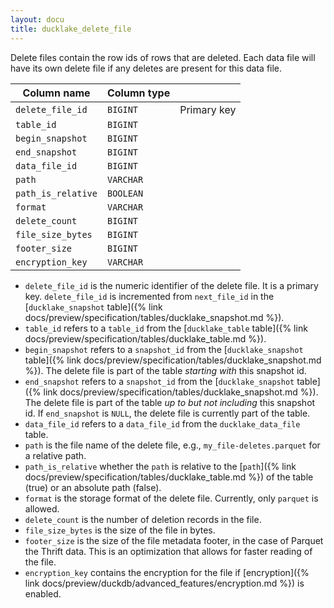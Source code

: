 ```yaml
---
layout: docu
title: ducklake_delete_file
---
```


Delete files contain the row ids of rows that are deleted. Each data file will have its own delete file if any deletes are present for this data file.

| Column name        | Column type |             |
| ------------------ | ----------- | ----------- |
| `delete_file_id`   | `BIGINT`    | Primary key |
| `table_id`         | `BIGINT`    |             |
| `begin_snapshot`   | `BIGINT`    |             |
| `end_snapshot`     | `BIGINT`    |             |
| `data_file_id`     | `BIGINT`    |             |
| `path`             | `VARCHAR`   |             |
| `path_is_relative` | `BOOLEAN`   |             |
| `format`           | `VARCHAR`   |             |
| `delete_count`     | `BIGINT`    |             |
| `file_size_bytes`  | `BIGINT`    |             |
| `footer_size`      | `BIGINT`    |             |
| `encryption_key`   | `VARCHAR`   |             |

- `delete_file_id` is the numeric identifier of the delete file. It is a primary key. `delete_file_id` is incremented from `next_file_id` in the [`ducklake_snapshot` table]({% link docs/preview/specification/tables/ducklake_snapshot.md %}).
- `table_id` refers to a `table_id` from the [`ducklake_table` table]({% link docs/preview/specification/tables/ducklake_table.md %}).
- `begin_snapshot` refers to a `snapshot_id` from the [`ducklake_snapshot` table]({% link docs/preview/specification/tables/ducklake_snapshot.md %}). The delete file is part of the table *starting with* this snapshot id.
- `end_snapshot` refers to a `snapshot_id` from the [`ducklake_snapshot` table]({% link docs/preview/specification/tables/ducklake_snapshot.md %}). The delete file is part of the table *up to but not including* this snapshot id. If `end_snapshot` is `NULL`, the delete file is currently part of the table.
- `data_file_id` refers to a `data_file_id` from the `ducklake_data_file` table.
- `path` is the file name of the delete file, e.g., `my_file-deletes.parquet` for a relative path.
- `path_is_relative` whether the `path` is relative to the [`path`]({% link docs/preview/specification/tables/ducklake_table.md %}) of the table (true) or an absolute path (false).
- `format` is the storage format of the delete file. Currently, only `parquet` is allowed.
- `delete_count` is the number of deletion records in the file.
- `file_size_bytes` is the size of the file in bytes.
- `footer_size` is the size of the file metadata footer, in the case of Parquet the Thrift data. This is an optimization that allows for faster reading of the file.
- `encryption_key` contains the encryption for the file if [encryption]({% link docs/preview/duckdb/advanced_features/encryption.md %}) is enabled.
